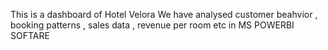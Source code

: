 This is a dashboard of Hotel Velora
We have analysed customer beahvior , booking patterns , sales data , revenue per room etc in MS POWERBI SOFTARE
